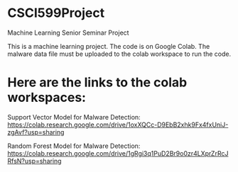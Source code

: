 # CSCI599Project
Machine Learning Senior Seminar Project 

This is a machine learning project. The code is on Google Colab. The malware data file must be uploaded to the colab workspace to run the code. 

# Here are the links to the colab workspaces:

Support Vector Model for Malware Detection:
https://colab.research.google.com/drive/1oxXQCc-D9EbB2xhk9Fx4fxUniJ-zgAvf?usp=sharing

Random Forest Model for Malware Detection:
https://colab.research.google.com/drive/1gRgi3q1PuD2Br9o0zr4LXprZrRcJRfsN?usp=sharing
